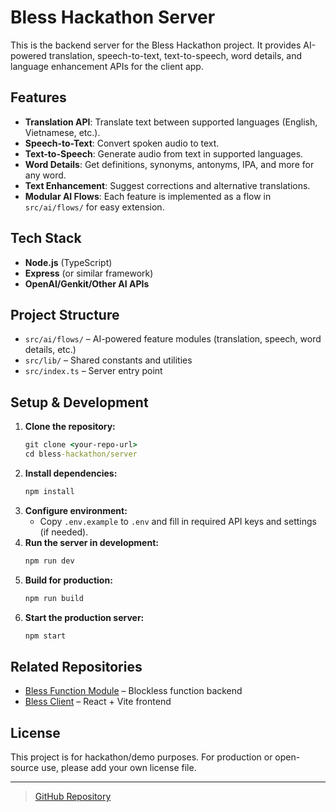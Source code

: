 # Bless Hackathon Server

This is the backend server for the Bless Hackathon project. It provides AI-powered translation, speech-to-text, text-to-speech, word details, and language enhancement APIs for the client app.

## Features
- **Translation API**: Translate text between supported languages (English, Vietnamese, etc.).
- **Speech-to-Text**: Convert spoken audio to text.
- **Text-to-Speech**: Generate audio from text in supported languages.
- **Word Details**: Get definitions, synonyms, antonyms, IPA, and more for any word.
- **Text Enhancement**: Suggest corrections and alternative translations.
- **Modular AI Flows**: Each feature is implemented as a flow in `src/ai/flows/` for easy extension.

## Tech Stack
- **Node.js** (TypeScript)
- **Express** (or similar framework)
- **OpenAI/Genkit/Other AI APIs**

## Project Structure
- `src/ai/flows/` – AI-powered feature modules (translation, speech, word details, etc.)
- `src/lib/` – Shared constants and utilities
- `src/index.ts` – Server entry point

## Setup & Development
1. **Clone the repository:**
   ```cmd
   git clone <your-repo-url>
   cd bless-hackathon/server
   ```
2. **Install dependencies:**
   ```cmd
   npm install
   ```
3. **Configure environment:**
   - Copy `.env.example` to `.env` and fill in required API keys and settings (if needed).
4. **Run the server in development:**
   ```cmd
   npm run dev
   ```
5. **Build for production:**
   ```cmd
   npm run build
   ```
6. **Start the production server:**
   ```cmd
   npm start
   ```

## Related Repositories
- [Bless Function Module](../bless) – Blockless function backend
- [Bless Client](../client) – React + Vite frontend

## License
This project is for hackathon/demo purposes. For production or open-source use, please add your own license file.

---
> [GitHub Repository](https://github.com/your-org/bless-hackathon-server)
